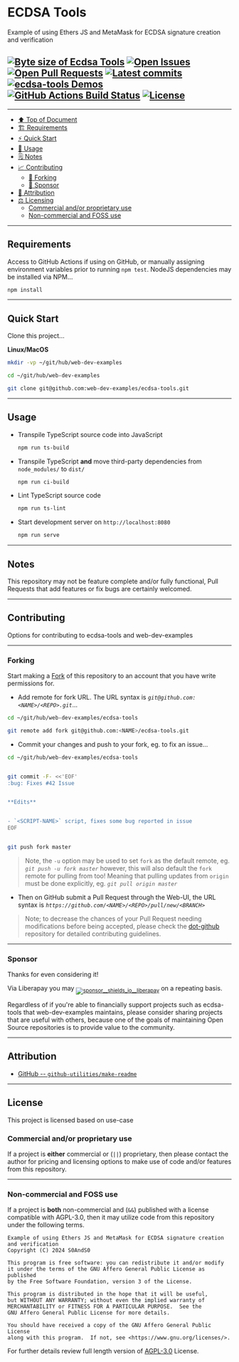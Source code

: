 # ECDSA Tools
[heading__top]:
  #ecdsa-tools
  "&#x2B06; Example of using Ethers JS and MetaMask for ECDSA signature creation and verification"


Example of using Ethers JS and MetaMask for ECDSA signature creation and verification

## [![Byte size of Ecdsa Tools][badge__master__ecdsa_tools__source_code]][ecdsa_tools__master__source_code] [![Open Issues][badge__issues__ecdsa_tools]][issues__ecdsa_tools] [![Open Pull Requests][badge__pull_requests__ecdsa_tools]][pull_requests__ecdsa_tools] [![Latest commits][badge__commits__ecdsa_tools__master]][commits__ecdsa_tools__master] [![ecdsa-tools Demos][badge__gh_pages__ecdsa_tools]][gh_pages__ecdsa_tools]  [![GitHub Actions Build Status][badge__github_actions]][activity_log__github_actions] [![License][badge__license]][branch__current__license]


---


- [:arrow_up: Top of Document][heading__top]
- [:building_construction: Requirements][heading__requirements]
- [:zap: Quick Start][heading__quick_start]
- [&#x1F9F0; Usage][heading__usage]
- [&#x1F5D2; Notes][heading__notes]
- [:chart_with_upwards_trend: Contributing][heading__contributing]
  - [:trident: Forking][heading__forking]
  - [:currency_exchange: Sponsor][heading__sponsor]
- [:card_index: Attribution][heading__attribution]
- [:balance_scale: Licensing][heading__license]
  - [Commercial and/or proprietary use][heading__commercial_andor_proprietary_use]
  - [Non-commercial and FOSS use][heading__noncommercial_and_foss_use]



---



## Requirements
[heading__requirements]:
  #requirements
  "&#x1F3D7; Prerequisites and/or dependencies that this project needs to function properly"


Access to GitHub Actions if using on GitHub, or manually assigning environment
variables prior to running `npm test`.  NodeJS dependencies may be installed
via NPM...

```Bash
npm install
```


______


## Quick Start
[heading__quick_start]:
  #quick-start
  "&#9889; Perhaps as easy as one, 2.0,..."


Clone this project...


**Linux/MacOS**


```Bash
mkdir -vp ~/git/hub/web-dev-examples

cd ~/git/hub/web-dev-examples

git clone git@github.com:web-dev-examples/ecdsa-tools.git
```



______


## Usage
[heading__usage]:
  #usage
  "&#x1F9F0; How to utilize this repository"


- Transpile TypeScript source code into JavaScript
   ```bash
   npm run ts-build
   ```
- Transpile TypeScript **and** move third-party dependencies from
  `node_modules/` to `dist/`
   ```bash
   npm run ci-build
   ```
- Lint TypeScript source code
   ```bash
   npm run ts-lint
   ```
- Start development server on `http://localhost:8080`
   ```bash
   npm run serve
   ```


______


## Notes
[heading__notes]:
  #notes
  "&#x1F5D2; Additional things to keep in mind when developing"


This repository may not be feature complete and/or fully functional, Pull
Requests that add features or fix bugs are certainly welcomed.


______


## Contributing
[heading__contributing]:
  #contributing
  "&#x1F4C8; Options for contributing to ecdsa-tools and web-dev-examples"


Options for contributing to ecdsa-tools and web-dev-examples


---


### Forking
[heading__forking]:
  #forking
  "&#x1F531; Tips for forking ecdsa-tools"


Start making a [Fork][ecdsa_tools__fork_it] of this repository to an account
that you have write permissions for.

- Add remote for fork URL. The URL syntax is
  _`git@github.com:<NAME>/<REPO>.git`_...


```Bash
cd ~/git/hub/web-dev-examples/ecdsa-tools

git remote add fork git@github.com:<NAME>/ecdsa-tools.git
```

- Commit your changes and push to your fork, eg. to fix an issue...

```Bash
cd ~/git/hub/web-dev-examples/ecdsa-tools


git commit -F- <<'EOF'
:bug: Fixes #42 Issue


**Edits**


- `<SCRIPT-NAME>` script, fixes some bug reported in issue
EOF


git push fork master
```


> Note, the `-u` option may be used to set `fork` as the default remote, eg.
> _`git push -u fork master`_ however, this will also default the `fork` remote
> for pulling from too! Meaning that pulling updates from `origin` must be done
> explicitly, eg. _`git pull origin master`_

- Then on GitHub submit a Pull Request through the Web-UI, the URL syntax is
  _`https://github.com/<NAME>/<REPO>/pull/new/<BRANCH>`_

> Note; to decrease the chances of your Pull Request needing modifications
> before being accepted, please check the
> [dot-github](https://github.com/web-dev-examples/.github) repository for
> detailed contributing guidelines.


---


### Sponsor
  [heading__sponsor]:
  #sponsor
  "&#x1F4B1; Methods for financially supporting web-dev-examples that maintains ecdsa-tools"


Thanks for even considering it!

Via Liberapay you may
<sub>[![sponsor__shields_io__liberapay]][sponsor__link__liberapay]</sub> on a
repeating basis.

Regardless of if you're able to financially support projects such as
ecdsa-tools that web-dev-examples maintains, please consider sharing projects
that are useful with others, because one of the goals of maintaining Open
Source repositories is to provide value to the community.


______


## Attribution
[heading__attribution]:
  #attribution
  "&#x1F4C7; Resources that where helpful in building this project so far."


- [GitHub -- `github-utilities/make-readme`](https://github.com/github-utilities/make-readme)


______


## License
[heading__license]:
  #license
  "&#x2696; Legal side of Open Source"

This project is licensed based on use-case

### Commercial and/or proprietary use
[heading__commercial_andor_proprietary_use]: #commercial-andor-proprietary-use

If a project is **either** commercial or (`||`) proprietary, then please
contact the author for pricing and licensing options to make use of code and/or
features from this repository.

---

### Non-commercial and FOSS use
[heading__noncommercial_and_foss_use]: #noncommercial-and-foss-use

If a project is **both** non-commercial and (`&&`) published with a license
compatible with AGPL-3.0, then it may utilize code from this repository under
the following terms.

```
Example of using Ethers JS and MetaMask for ECDSA signature creation and verification
Copyright (C) 2024 S0AndS0

This program is free software: you can redistribute it and/or modify
it under the terms of the GNU Affero General Public License as published
by the Free Software Foundation, version 3 of the License.

This program is distributed in the hope that it will be useful,
but WITHOUT ANY WARRANTY; without even the implied warranty of
MERCHANTABILITY or FITNESS FOR A PARTICULAR PURPOSE.  See the
GNU Affero General Public License for more details.

You should have received a copy of the GNU Affero General Public License
along with this program.  If not, see <https://www.gnu.org/licenses/>.
```

For further details review full length version of
[AGPL-3.0][branch__current__license] License.



[branch__current__license]:
  /LICENSE
  "&#x2696; Full length version of AGPL-3.0 License"

[badge__license]:
  https://img.shields.io/github/license/web-dev-examples/ecdsa-tools

[badge__commits__ecdsa_tools__master]:
  https://img.shields.io/github/last-commit/web-dev-examples/ecdsa-tools/master.svg

[commits__ecdsa_tools__master]:
  https://github.com/web-dev-examples/ecdsa-tools/commits/master
  "&#x1F4DD; History of changes on this branch"

[ecdsa_tools__community]:
  https://github.com/web-dev-examples/ecdsa-tools/community
  "&#x1F331; Dedicated to functioning code"

[ecdsa_tools__gh_pages]:
  https://github.com/web-dev-examples/ecdsa-tools/tree/
  "Source code examples hosted thanks to GitHub Pages!"

[badge__gh_pages__ecdsa_tools]:
  https://img.shields.io/website/https/web-dev-examples.github.io/ecdsa-tools/index.html.svg?down_color=darkorange&down_message=Offline&label=Demo&logo=Demo%20Site&up_color=success&up_message=Online

[gh_pages__ecdsa_tools]:
  https://web-dev-examples.github.io/ecdsa-tools/index.html
  "&#x1F52C; Check the example collection tests"

[issues__ecdsa_tools]:
  https://github.com/web-dev-examples/ecdsa-tools/issues
  "&#x2622; Search for and _bump_ existing issues or open new issues for project maintainer to address."

[ecdsa_tools__fork_it]:
  https://github.com/web-dev-examples/ecdsa-tools/fork
  "&#x1F531; Fork it!"

[pull_requests__ecdsa_tools]:
  https://github.com/web-dev-examples/ecdsa-tools/pulls
  "&#x1F3D7; Pull Request friendly, though please check the Community guidelines"

[ecdsa_tools__master__source_code]:
  https://github.com/web-dev-examples/ecdsa-tools/
  "&#x2328; Project source!"

[badge__issues__ecdsa_tools]:
  https://img.shields.io/github/issues/web-dev-examples/ecdsa-tools.svg

[badge__pull_requests__ecdsa_tools]:
  https://img.shields.io/github/issues-pr/web-dev-examples/ecdsa-tools.svg

[badge__master__ecdsa_tools__source_code]:
  https://img.shields.io/github/repo-size/web-dev-examples/ecdsa-tools

[sponsor__shields_io__liberapay]:
  https://img.shields.io/static/v1?logo=liberapay&label=Sponsor&message=web-dev-examples

[sponsor__link__liberapay]:
  https://liberapay.com/web-dev-examples
  "&#x1F4B1; Sponsor developments and projects that web-dev-examples maintains via Liberapay"

[badge__github_actions]:
  https://github.com/web-dev-examples/ecdsa-tools/actions/workflows/github-pages.yaml/badge.svg?branch=master

[activity_log__github_actions]:
  https://github.com/web-dev-examples/ecdsa-tools/deployments/activity_log

